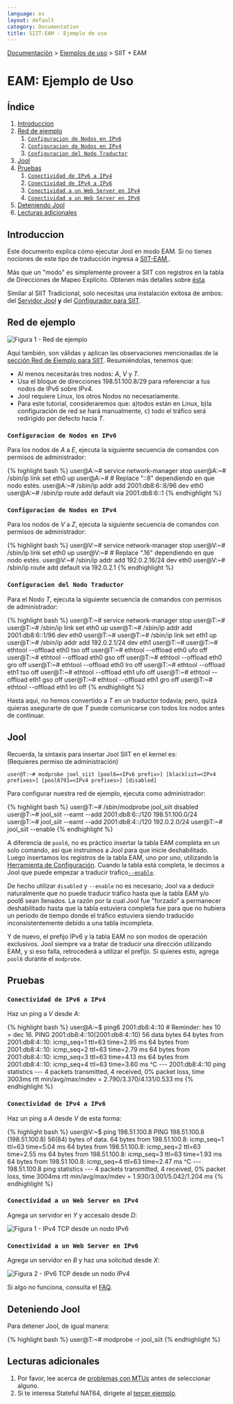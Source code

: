 ```yaml
---
language: es
layout: default
category: Documentation
title: SIIT-EAM - Ejemplo de uso
---
```


[Documentación](documentation.html) > [Ejemplos de uso](documentation.html#ejemplos-de-uso) > SIIT + EAM

# EAM: Ejemplo de Uso

## Índice

1. [Introduccion](#introduccion)
2. [Red de ejemplo](#red-de-ejemplo)
	1. [`Configuracion de Nodos en IPv6`](#configuracion-de-nodos-en-ipv6)
	2. [`Configuracion de Nodos en IPv4`](#configuracion-de-nodos-en-ipv4)
	3. [`Configuracion del Nodo Traductor`](#configuracion-del-nodo-traductor)
3. [Jool](#jool)
4. [Pruebas](#pruebas)
	1. [`Conectividad de IPv6 a IPv4`](#conectividad-de-ipv6-a-ipv4)
	2. [`Conectividad de IPv4 a IPv6`](#conectividad-de-ipv4-a-ipv6)
	3. [`Conectividad a un Web Server en IPv4`](#conectividad-a-un-web-server-en-ipv4)
	4. [`Conectividad a un Web Server en IPv6`](#conectividad-a-un-web-server-en-ipv6)
5. [Deteniendo Jool](#deteniendo-jool)
6. [Lecturas adicionales](#lecturas-adicionales)

## Introduccion

Este documento explica cómo ejecutar Jool en modo EAM. Si no tienes nociones de este tipo de traducción ingresa a [SIIT-EAM ](intro-nat64.html#siit-con-eam). 

Más que un "modo" es simplemente proveer a SIIT con registros en la tabla de Direcciones de Mapeo Explícito. Obtenen más detalles sobre [ésta](eamt.html). 

Similar al SIIT Tradicional, solo necesitas una instalación exitosa de ambos: del [Servidor Jool](mod-install.html) **y** del [Configurador para SIIT](usr-install.html).

## Red de ejemplo

![Figura 1 - Red de ejemplo](../images/network/eam.svg)

Aquí también, son válidas y aplican las observaciones mencionadas de la [sección Red de Ejemplo para SIIT](mod-run-vanilla.html#red-de-ejemplo). Resumiéndolas, tenemos que:

- Al menos necesitarás tres nodos: _A_, _V_ y _T_.
- Usa el bloque de direcciones 198.51.100.8/29 para referenciar a tus nodos de IPv6 sobre IPv4.
- Jool requiere Linux, los otros Nodos no necesariamente.
- Para este tutorial, consideraremos que: a)todos están en Linux, b)la configuración de red se hará manualmente, c) todo el tráfico será redirigido por defecto hacia _T_.

### `Configuracion de Nodos en IPv6`

Para los nodos de _A_ a _E_, ejecuta la siguiente secuencia de comandos con permisos de administrador:

{% highlight bash %}
user@A:~# service network-manager stop
user@A:~# /sbin/ip link set eth0 up
user@A:~# # Replace "::8" dependiendo en que nodo estés.
user@A:~# /sbin/ip addr add 2001:db8:6::8/96 dev eth0
user@A:~# /sbin/ip route add default via 2001:db8:6::1
{% endhighlight %}

### `Configuracion de Nodos en IPv4`

Para los nodos de _V_ a _Z_, ejecuta la siguiente secuencia de comandos con permisos de administrador:

{% highlight bash %}
user@V:~# service network-manager stop
user@V:~# /sbin/ip link set eth0 up
user@V:~# # Replace ".16" dependiendo en que nodo estés.
user@V:~# /sbin/ip addr add 192.0.2.16/24 dev eth0
user@V:~# /sbin/ip route add default via 192.0.2.1
{% endhighlight %}

### `Configuracion del Nodo Traductor`

Para el Nodo _T_, ejecuta la siguiente secuencia de comandos con permisos de administrador:

{% highlight bash %}
user@T:~# service network-manager stop
user@T:~# 
user@T:~# /sbin/ip link set eth0 up
user@T:~# /sbin/ip addr add 2001:db8:6::1/96 dev eth0
user@T:~# 
user@T:~# /sbin/ip link set eth1 up
user@T:~# /sbin/ip addr add 192.0.2.1/24 dev eth1
user@T:~# 
user@T:~# ethtool --offload eth0 tso off
user@T:~# ethtool --offload eth0 ufo off
user@T:~# ethtool --offload eth0 gso off
user@T:~# ethtool --offload eth0 gro off
user@T:~# ethtool --offload eth0 lro off
user@T:~# ethtool --offload eth1 tso off
user@T:~# ethtool --offload eth1 ufo off
user@T:~# ethtool --offload eth1 gso off
user@T:~# ethtool --offload eth1 gro off
user@T:~# ethtool --offload eth1 lro off
{% endhighlight %}

Hasta aqui, no hemos convertido a _T_ en un traductor todavia; pero, quizá quieras asegurarte de que _T_ puede comunicarse con todos los nodos antes de continuar.

## Jool

Recuerda, la sintaxis para insertar Jool SIIT en el kernel es:<br />
(Requieres permiso de administración)

	user@T:~# modprobe jool_siit [pool6=<IPv6 prefix>] [blacklist=<IPv4 prefixes>] [pool6791=<IPv4 prefixes>] [disabled]
	
Para configurar nuestra red de ejemplo, ejecuta como administrador:

{% highlight bash %}
user@T:~# /sbin/modprobe jool_siit disabled
user@T:~# jool_siit --eamt --add 2001:db8:6::/120 198.51.100.0/24
user@T:~# jool_siit --eamt --add 2001:db8:4::/120 192.0.2.0/24
user@T:~# jool_siit --enable
{% endhighlight %}

A diferencia de `pool6`, no es práctico insertar la tabla EAM completa en un solo comando, asi que instruimos a Jool para que inicie deshabilitado. Luego insertamos los registros de la tabla EAM, uno por uno, utilizando la [Herramienta de Configuración](usr-flags-eamt.html). Cuando la tabla está completa, le decimos a Jool que puede empezar a traducir trafico[`--enable`](usr-flags-global.html#enable---disable).

De hecho utilizar `disabled` y `--enable` no es necesario; Jool va a deducir naturalmente que no puede traducir tráfico hasta que la tabla EAM y/o pool6 sean llenados. La razón por la cual Jool fue "forzado" a permanecer deshabilitado hasta que la tabla estuviera completa fue para que no hubiera un periodo de tiempo donde el tráfico estuviera siendo traducido inconsistentemente debido a una tabla incompleta.

Y de nuevo, el prefijo IPv6 y la tabla EAM no son modos de operación exclusivos. Jool siempre va a tratar de traducir una dirección utilizando EAM, y si eso falla, retrocederá a utilizar el prefijo. Si quieres esto, agrega `pool6` durante el `modprobe`.

## Pruebas

### `Conectividad de IPv6 a IPv4`

Haz un ping a _V_ desde _A_:

{% highlight bash %}
user@A:~$ ping6 2001:db8:4::10 # Reminder: hex 10 = dec 16.
PING 2001:db8:4::10(2001:db8:4::10) 56 data bytes
64 bytes from 2001:db8:4::10: icmp_seq=1 ttl=63 time=2.95 ms
64 bytes from 2001:db8:4::10: icmp_seq=2 ttl=63 time=2.79 ms
64 bytes from 2001:db8:4::10: icmp_seq=3 ttl=63 time=4.13 ms
64 bytes from 2001:db8:4::10: icmp_seq=4 ttl=63 time=3.60 ms
^C
--- 2001:db8:4::10 ping statistics ---
4 packets transmitted, 4 received, 0% packet loss, time 3003ms
rtt min/avg/max/mdev = 2.790/3.370/4.131/0.533 ms
{% endhighlight %}

### `Conectividad de IPv4 a IPv6`

Haz un ping a _A_ desde _V_ de esta forma:

{% highlight bash %}
user@V:~$ ping 198.51.100.8
PING 198.51.100.8 (198.51.100.8) 56(84) bytes of data.
64 bytes from 198.51.100.8: icmp_seq=1 ttl=63 time=5.04 ms
64 bytes from 198.51.100.8: icmp_seq=2 ttl=63 time=2.55 ms
64 bytes from 198.51.100.8: icmp_seq=3 ttl=63 time=1.93 ms
64 bytes from 198.51.100.8: icmp_seq=4 ttl=63 time=2.47 ms
^C
--- 198.51.100.8 ping statistics ---
4 packets transmitted, 4 received, 0% packet loss, time 3004ms
rtt min/avg/max/mdev = 1.930/3.001/5.042/1.204 ms
{% endhighlight %}

### `Conectividad a un Web Server en IPv4`

Agrega un servidor en _Y_ y accesalo desde _D_:

![Figura 1 - IPv4 TCP desde un nodo IPv6](../images/run-eam-firefox-4to6.png)

### `Conectividad a un Web Server en IPv6`

Agrega un servidor en _B_ y haz una solicitud desde _X_:

![Figura 2 - IPv6 TCP desde un nodo IPv4](../images/run-vanilla-firefox-6to4.png)

Si algo no funciona, consulta el [FAQ](faq.html).

## Deteniendo Jool

Para detener Jool, de igual manera:

{% highlight bash %}
user@T:~# modprobe -r jool_siit
{% endhighlight %}

## Lecturas adicionales

1. Por favor, lee acerca de [problemas con MTUs](mtu.html) antes de seleccionar alguno.
2. Si te interesa Stateful NAT64, dirigete al [tercer ejemplo](mod-run-stateful.html).
